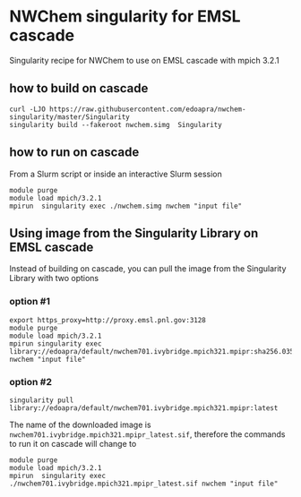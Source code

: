 # NWChem singularity for EMSL cascade 

Singularity recipe for NWChem to use on EMSL cascade with mpich 3.2.1

## how to build on cascade
```
curl -LJO https://raw.githubusercontent.com/edoapra/nwchem-singularity/master/Singularity
singularity build --fakeroot nwchem.simg  Singularity
```
## how to run on cascade

From a Slurm script or inside an interactive Slurm session
```
module purge
module load mpich/3.2.1
mpirun  singularity exec ./nwchem.simg nwchem "input file"
```
## Using image from the Singularity Library on EMSL cascade
Instead of building on cascade, you can pull the image from the Singularity Library with two options
### option \#1
```
export https_proxy=http://proxy.emsl.pnl.gov:3128
module purge
module load mpich/3.2.1
mpirun singularity exec library://edoapra/default/nwchem701.ivybridge.mpich321.mpipr:sha256.03560327f67283ba0622594293bd35c61b4dc1e00228561b6cb5bd484ae205bc nwchem "input file"
```

### option \#2
```
singularity pull library://edoapra/default/nwchem701.ivybridge.mpich321.mpipr:latest 
```
The name of the downloaded image is `nwchem701.ivybridge.mpich321.mpipr_latest.sif`, therefore the commands to run it on cascade will change to

```
module purge
module load mpich/3.2.1
mpirun  singularity exec ./nwchem701.ivybridge.mpich321.mpipr_latest.sif nwchem "input file"
```
